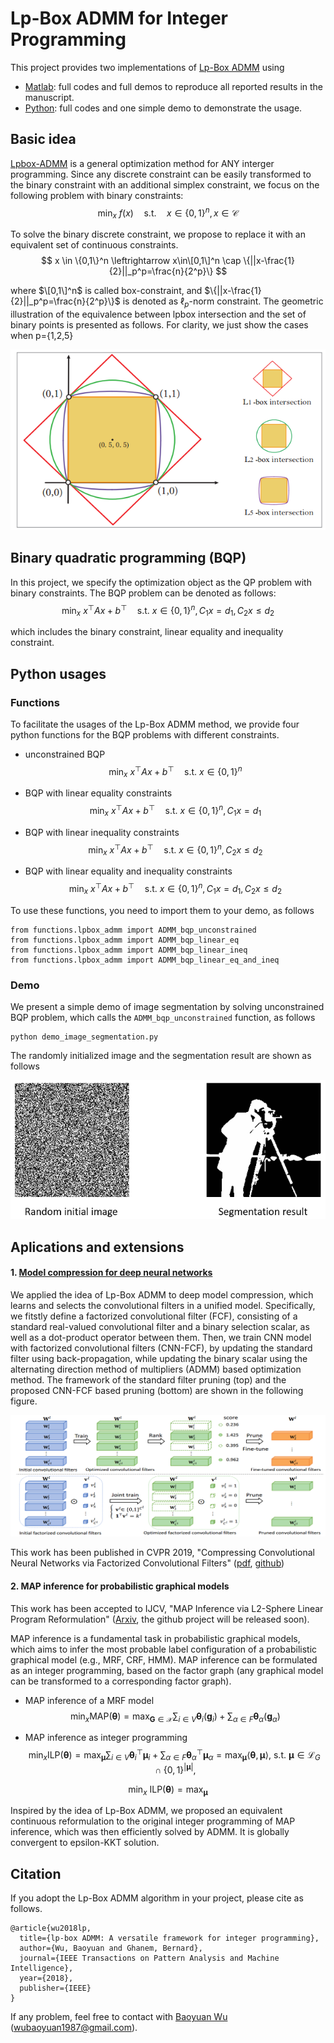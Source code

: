 # Lp-Box ADMM for Integer Programming

This project provides two implementations of [Lp-Box ADMM](https://ieeexplore.ieee.org/document/8378001/) using
* [Matlab](matlab): full codes and full demos to reproduce all reported results in the manuscript.
* [Python](python): full codes and one simple demo to demonstrate the usage. 

## Basic idea

[Lpbox-ADMM](https://ieeexplore.ieee.org/document/8378001/) is a general optimization method for ANY interger programming. Since any discrete constraint can be easily transformed to the binary constraint with an additional simplex constraint, we focus on the following problem with binary constraints:
$$
  \mathop{\min}_x \ f(x) \quad \text{s.t.} \quad x \in \{0,1\}^n, x \in \mathcal{C}
$$

To solve the binary discrete constraint, we propose to replace it with an equivalent set of continuous constraints.  
$$
  x \in \{0,1\}^n \leftrightarrow x\in\[0,1\]^n \cap \{||x-\frac{1}{2}||_p^p=\frac{n}{2^p}\}
$$  

where $\[0,1\]^n$ is called box-constraint, and $\{||x-\frac{1}{2}||_p^p=\frac{n}{2^p}\}$ is denoted as $\ell_p$-norm constraint.
The geometric illustration of the equivalence between lpbox intersection and the set of binary points is presented as follows. For clarity, we just show the cases when p={1,2,5}

<div align="center">
<img src="/lpbox.png">
</div>


## Binary quadratic programming (BQP) 
In this project, we specify the optimization object as the QP problem with binary constraints. The BQP problem can be denoted as follows:
$$
  \mathop{\min}_x \ x^\top Ax+b^\top \quad \text{s.t.} \ x \in \{0,1\}^n, C_1 x=d_1, C_2 x \leq d_2
$$

which includes the binary constraint, linear equality and inequality constraint. 

## Python usages

### Functions
To facilitate the usages of the Lp-Box ADMM method, we provide four python functions for the BQP problems with different constraints.  
* unconstrained BQP  
$$
  \mathop{\min}_x \ x^\top Ax+b^\top \quad \text{s.t.} \ x \in \{0,1\}^n
$$  


* BQP with linear equality constraints 
$$
  \mathop{\min}_x \ x^\top Ax+b^\top \quad \text{s.t.} \ x \in \{0,1\}^n, C_1 x=d_1
$$

* BQP with linear inequality constraints 
$$
  \mathop{\min}_x \ x^\top Ax+b^\top \quad \text{s.t.} \ x \in \{0,1\}^n, C_2 x \leq d_2
$$  

* BQP with linear equality and inequality constraints 
$$
  \mathop{\min}_x \ x^\top Ax+b^\top \quad \text{s.t.} \ x \in \{0,1\}^n, C_1 x=d_1, C_2 x \leq d_2
$$  

To use these functions, you need to import them to your demo, as follows
```
from functions.lpbox_admm import ADMM_bqp_unconstrained
from functions.lpbox_admm import ADMM_bqp_linear_eq
from functions.lpbox_admm import ADMM_bqp_linear_ineq
from functions.lpbox_admm import ADMM_bqp_linear_eq_and_ineq
```

### Demo
We present a simple demo of image segmentation by solving unconstrained BQP problem, which calls the ```ADMM_bqp_unconstrained``` function, as follows
```
python demo_image_segmentation.py
```
The randomly initialized image and the segmentation result are shown as follows
<div align="center">
<img src="/python/demo/show_image.png">
</div>

## Aplications and extensions

#### 1. [Model compression for deep neural networks](https://github.com/wubaoyuan/CNN-FCF-CVPR-2019)

We applied the idea of Lp-Box ADMM to deep model compression, which learns and selects the convolutional filters in a unified model. Specifically, we fitstly define a factorized convolutional filter (FCF), consisting of a standard real-valued convolutional filter and a binary selection scalar, as well as a dot-product operator between them. Then, we train CNN model with factorized convolutional filters (CNN-FCF), by updating the standard filter using back-propagation, while updating the binary scalar using the alternating direction method of multipliers (ADMM) based optimization method. The framework of the standard filter pruning (top) and the proposed CNN-FCF based pruning (bottom) are shown in the following figure.

<div align="center">
<img src="/figures/CNN-FCF.png">
</div>

This work has been published in CVPR 2019, "Compressing Convolutional Neural Networks via Factorized Convolutional Filters" ([pdf](http://openaccess.thecvf.com/content_CVPR_2019/papers/Li_Compressing_Convolutional_Neural_Networks_via_Factorized_Convolutional_Filters_CVPR_2019_paper.pdf), [github](https://github.com/wubaoyuan/CNN-FCF-CVPR-2019))

#### 2. MAP inference for probabilistic graphical models

This work has been accepted to IJCV, "MAP Inference via L2-Sphere Linear Program Reformulation" ([Arxiv](https://arxiv.org/pdf/1905.03433.pdf), the github project will be released soon).

MAP inference is a fundamental task in probabilistic graphical models, which aims to infer the most probable label configuration of a probabilistic graphical model (e.g., MRF, CRF, HMM). MAP inference can be formulated as an integer programming, based on the factor graph (any graphical model can be transformed to a corresponding factor graph). 

* MAP inference of a MRF model
$$
  \mathop{\min}_x  \text{MAP}(\boldsymbol{\theta}) = \max_{\mathbf{G} \in \mathcal{X}} \sum_{i\in V} \boldsymbol{\theta}_i(\mathbf{g}_i) + \sum_{\alpha \in F} \boldsymbol{\theta}_{\alpha}(\mathbf{g}_{\alpha})
$$ 

* MAP inference as integer programming 
$$
  \mathop{\min}_x \text{ILP}(\boldsymbol{\theta}) = \max_{\boldsymbol{\mu}} \sum_{i\in V} \boldsymbol{\theta}_i^\top \boldsymbol{\mu}_i + \sum_{\alpha \in F} \boldsymbol{\theta}_{\alpha}^\top \boldsymbol{\mu}_{\alpha}
 = \max_{\boldsymbol{\mu}}  \langle \boldsymbol{\theta}, \boldsymbol{\mu} \rangle, ~
 \text{s.t.} ~  \boldsymbol{\mu} \in \mathcal{L}_G \cap \{0,1\}^{|\boldsymbol{\mu}|},
$$ 

$$
  \mathop{\min}_x \ \text{ILP}(\boldsymbol{\theta}) = \max_{\boldsymbol{\mu}} 
$$  

Inspired by the idea of Lp-Box ADMM, we proposed an equivalent continuous reformulation to the original integer programming of           MAP inference, which was then efficiently solved by ADMM. It is globally convergent to epsilon-KKT solution.

      
      

## Citation
If you adopt the Lp-Box ADMM algorithm in your project, please cite as follows.
```
@article{wu2018lp,
  title={lp-box ADMM: A versatile framework for integer programming},
  author={Wu, Baoyuan and Ghanem, Bernard},
  journal={IEEE Transactions on Pattern Analysis and Machine Intelligence},
  year={2018},
  publisher={IEEE}
}
```
If any problem, feel free to contact with [Baoyuan Wu](https://sites.google.com/site/baoyuanwu2015/home) (wubaoyuan1987@gmail.com).
